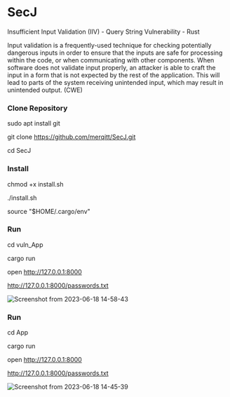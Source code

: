 # SecJ

Insufficient Input Validation (IIV) - Query String Vulnerability - Rust

Input validation is a frequently-used technique for checking potentially dangerous inputs in order to ensure that the inputs are safe for processing within the code, or when communicating with other components. When software does not validate input properly, an attacker is able to craft the input in a form that is not expected by the rest of the application. This will lead to parts of the system receiving unintended input, which may result in unintended output. (CWE)


### Clone Repository 

sudo apt install git

git clone https://github.com/merqitt/SecJ.git 

cd SecJ

### Install

chmod +x install.sh

./install.sh

source "$HOME/.cargo/env"

### Run

cd vuln_App

cargo run 

open http://127.0.0.1:8000

http://127.0.0.1:8000/passwords.txt

![Screenshot from 2023-06-18 14-58-43](https://github.com/merqitt/SecJ/assets/90560259/c4de92ff-e81b-4dcd-b7bf-6c47b9283cb0)


### Run

cd App  

cargo run 

open http://127.0.0.1:8000

http://127.0.0.1:8000/passwords.txt

![Screenshot from 2023-06-18 14-45-39](https://github.com/merqitt/SecJ/assets/90560259/1562d9e4-396d-47db-8939-a3d4060f4a62)




